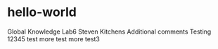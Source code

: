 # hello-world
Global Knowledge Lab6
Steven Kitchens
Additional comments
Testing 12345
test more
test more
test3